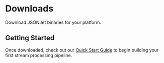 # Downloads

Download JSONJet binaries for your platform.

<ReleaseInfo />

## Getting Started

Once downloaded, check out our [Quick Start Guide](/guide/quick-start) to begin building your first stream processing pipeline.

<script setup>
import ReleaseInfo from './.vitepress/components/ReleaseInfo.vue'
</script>